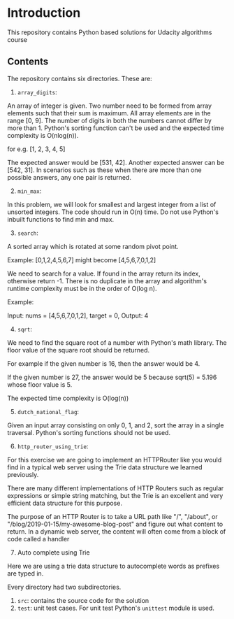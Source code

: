 # Introduction

This repository contains Python based solutions for Udacity algorithms course

## Contents 

The repository contains six directories. These are:

1. `array_digits`: 

An array of integer is given. Two number need to be formed from array elements such that their sum is maximum. All array elements are in the range [0, 9]. The number of digits in both the numbers cannot differ by more than 1. Python's sorting function can't be used and the expected time complexity is O(nlog(n)).

for e.g. [1, 2, 3, 4, 5]

The expected answer would be [531, 42]. Another expected answer can be [542, 31]. In scenarios such as these when there are more than one possible answers, any one pair is returned.

2. `min_max`:

In this problem, we will look for smallest and largest integer from a list of unsorted integers. The code should run in O(n) time. Do not use Python's inbuilt functions to find min and max.

3. `search`:

A sorted array which is rotated at some random pivot point.

Example: [0,1,2,4,5,6,7] might become [4,5,6,7,0,1,2]

We need to search for a value. If found in the array return its index, otherwise return -1. There is no duplicate in the array and algorithm's runtime complexity must be in the order of O(log n).

Example:

Input: nums = [4,5,6,7,0,1,2], target = 0, Output: 4

4. `sqrt`:

We need to find the square root of a number with Python's math library. The floor value of the square root should be returned.

For example if the given number is 16, then the answer would be 4.

If the given number is 27, the answer would be 5 because sqrt(5) = 5.196 whose floor value is 5.

The expected time complexity is O(log(n))

5. `dutch_national_flag`:

Given an input array consisting on only 0, 1, and 2, sort the array in a single traversal. Python's sorting functions should not be used.

6. `http_router_using_trie`:

For this exercise we are going to implement an HTTPRouter like you would find in a typical web server using the Trie data structure we learned previously.

There are many different implementations of HTTP Routers such as regular expressions or simple string matching, but the Trie is an excellent and very efficient data structure for this purpose.

The purpose of an HTTP Router is to take a URL path like "/", "/about", or "/blog/2019-01-15/my-awesome-blog-post" and figure out what content to return. In a dynamic web server, the content will often come from a block of code called a handler

7. Auto complete using Trie

Here we are using a trie data structure to autocomplete words as prefixes are typed in.

Every directory had two subdirectories.

1. `src`: contains the source code for the solution
2. `test`: unit test cases. For unit test Python's `unittest` module is used.

